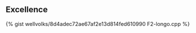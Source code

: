 <div id="excellence"></div>

## Excellence

{% gist wellvolks/8d4adec72ae67af2e13d814fed610990 F2-longo.cpp %}
